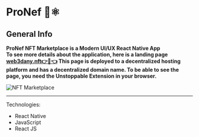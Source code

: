 # ProNef 📱⚛️

## General Info
**ProNef NFT Marketplace is a Modern UI/UX React Native App** <br>
**To see more details about the application, here is a landing page <a href="https://www.web3dany.nft" target="_blank" >web3dany.nft👉🎯👈</a>
This page is deployed to a decentralized hosting platform and has a decentralized domain name.
To be able to see the page, you need the Unstoppable Extension in your browser.**

![NFT Marketplace](https://i.ibb.co/X5kYdvB/image.png)
***

Technologies:
- React Native
- JavaScript
- React JS
